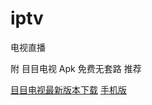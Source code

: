 # iptv

电视直播

附 目目电视 Apk 免费无套路 推荐

[目目电视最新版本下载](https://www.7na7.com)
[手机版](https://app.7na7.com/download/%E7%9B%AE%E7%9B%AE%E7%94%B5%E8%A7%86)